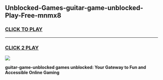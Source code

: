 
## Unblocked-Games-guitar-game-unblocked-Play-Free-mnmx8
<h3>
<a href="https://premium76.site?title=guitar-game-unblocked&ref=18A">CLICK TO PLAY</a></h3>
<hr>

<h3>
<a href="https://premium76.site?title=guitar-game-unblocked&ref=18A">CLICK 2 PLAY</a>
  
</h3>

<a href="https://premium76.site?title=guitar-game-unblocked&ref=18A"><img src="https://clearcache.store/games.png"></a>


**guitar-game-unblocked games unblocked: Your Gateway to Fun and Accessible Online Gaming**
